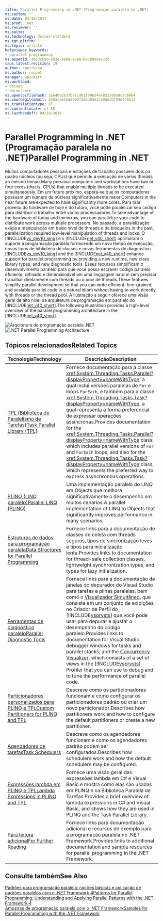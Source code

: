 ```yaml
---
title: Parallel Programming in .NET (Programação paralela no .NET)
ms.custom: ''
ms.date: 03/30/2017
ms.prod: .net
ms.reviewer: ''
ms.suite: ''
ms.technology: dotnet-standard
ms.tgt_pltfrm: ''
ms.topic: article
helpviewer_keywords:
- parallel programming
ms.assetid: 4d83c690-ad2d-489e-a2e0-b85b898a672d
caps.latest.revision: 19
author: rpetrusha
ms.author: ronpet
manager: wpickett
ms.workload:
- dotnet
- dotnetcore
ms.openlocfilehash: 1e649bcb37b711d01199bd4e4823a9bb0cac60b4
ms.sourcegitcommit: 2e8acae16ae802f2d6d04e3ce0a6dbf04e476513
ms.translationtype: HT
ms.contentlocale: pt-BR
ms.lasthandoff: 04/18/2018
---
```

# <a name="parallel-programming-in-net"></a><span data-ttu-id="274aa-102">Parallel Programming in .NET (Programação paralela no .NET)</span><span class="sxs-lookup"><span data-stu-id="274aa-102">Parallel Programming in .NET</span></span>
<span data-ttu-id="274aa-103">Muitos computadores pessoais e estações de trabalho possuem dois ou quatro núcleos (ou seja, CPUs) que permite a execução de vários threads ao mesmo tempo.</span><span class="sxs-lookup"><span data-stu-id="274aa-103">Many personal computers and workstations have two or four cores (that is, CPUs) that enable multiple threads to be executed simultaneously.</span></span> <span data-ttu-id="274aa-104">Em um futuro próximo, espera-se que os computadores possuam um número de núcleos significativamente maior.</span><span class="sxs-lookup"><span data-stu-id="274aa-104">Computers in the near future are expected to have significantly more cores.</span></span> <span data-ttu-id="274aa-105">Para tirar proveito do hardware de hoje e do futuro, você pode paralelizar seu código para distribuir o trabalho entre vários processadores.</span><span class="sxs-lookup"><span data-stu-id="274aa-105">To take advantage of the hardware of today and tomorrow, you can parallelize your code to distribute work across multiple processors.</span></span> <span data-ttu-id="274aa-106">No passado, a paralelização exigia a manipulação em baixo nível de threads e de bloqueios.</span><span class="sxs-lookup"><span data-stu-id="274aa-106">In the past, parallelization required low-level manipulation of threads and locks.</span></span> <span data-ttu-id="274aa-107">O [!INCLUDE[vs_dev10_long](../../../includes/vs-dev10-long-md.md)] e o [!INCLUDE[net_v40_short](../../../includes/net-v40-short-md.md)] aprimoram o suporte à programação paralela fornecendo um novo tempo de execução, novos tipos de biblioteca de classes e novas ferramentas de diagnóstico.</span><span class="sxs-lookup"><span data-stu-id="274aa-107">[!INCLUDE[vs_dev10_long](../../../includes/vs-dev10-long-md.md)] and the [!INCLUDE[net_v40_short](../../../includes/net-v40-short-md.md)] enhance support for parallel programming by providing a new runtime, new class library types, and new diagnostic tools.</span></span> <span data-ttu-id="274aa-108">Esses recursos simplificam o desenvolvimento paralelo para que você possa escrever código paralelo eficiente, refinado e dimensionável em uma linguagem natural sem precisar trabalhar diretamente com threads ou o pool de threads.</span><span class="sxs-lookup"><span data-stu-id="274aa-108">These features simplify parallel development so that you can write efficient, fine-grained, and scalable parallel code in a natural idiom without having to work directly with threads or the thread pool.</span></span> <span data-ttu-id="274aa-109">A ilustração a seguir oferece uma visão geral de alto nível da arquitetura de programação em paralelo do [!INCLUDE[net_v40_short](../../../includes/net-v40-short-md.md)].</span><span class="sxs-lookup"><span data-stu-id="274aa-109">The following illustration provides a high-level overview of the parallel programming architecture in the [!INCLUDE[net_v40_short](../../../includes/net-v40-short-md.md)].</span></span>  
  
 <span data-ttu-id="274aa-110">![Arquitetura de programação paralela .NET](../../../docs/standard/parallel-programming/media/tpl-architecture.png "TPL_Architecture")</span><span class="sxs-lookup"><span data-stu-id="274aa-110">![.NET Parallel Programming Architecture](../../../docs/standard/parallel-programming/media/tpl-architecture.png "TPL_Architecture")</span></span>  
  
## <a name="related-topics"></a><span data-ttu-id="274aa-111">Tópicos relacionados</span><span class="sxs-lookup"><span data-stu-id="274aa-111">Related Topics</span></span>  
  
|<span data-ttu-id="274aa-112">Tecnologia</span><span class="sxs-lookup"><span data-stu-id="274aa-112">Technology</span></span>|<span data-ttu-id="274aa-113">Descrição</span><span class="sxs-lookup"><span data-stu-id="274aa-113">Description</span></span>|  
|----------------|-----------------|  
|[<span data-ttu-id="274aa-114">TPL (Biblioteca de Paralelismo de Tarefas)</span><span class="sxs-lookup"><span data-stu-id="274aa-114">Task Parallel Library (TPL)</span></span>](../../../docs/standard/parallel-programming/task-parallel-library-tpl.md)|<span data-ttu-id="274aa-115">Fornece documentação para a classe <xref:System.Threading.Tasks.Parallel?displayProperty=nameWithType>, a qual inclui versões paralelas de `For` e loops `ForEach`, e também para a classe <xref:System.Threading.Tasks.Task?displayProperty=nameWithType>, a qual representa a forma preferencial de expressar operações assíncronas.</span><span class="sxs-lookup"><span data-stu-id="274aa-115">Provides documentation for the <xref:System.Threading.Tasks.Parallel?displayProperty=nameWithType> class, which includes parallel versions of `For` and `ForEach` loops, and also for the <xref:System.Threading.Tasks.Task?displayProperty=nameWithType> class, which represents the preferred way to express asynchronous operations.</span></span>|  
|[<span data-ttu-id="274aa-116">PLINQ (LINQ paralelo)</span><span class="sxs-lookup"><span data-stu-id="274aa-116">Parallel LINQ (PLINQ)</span></span>](../../../docs/standard/parallel-programming/parallel-linq-plinq.md)|<span data-ttu-id="274aa-117">Uma implementação paralela do LINQ em Objects que melhora significativamente o desempenho em muitos cenários.</span><span class="sxs-lookup"><span data-stu-id="274aa-117">A parallel implementation of LINQ to Objects that significantly improves performance in many scenarios.</span></span>|  
|[<span data-ttu-id="274aa-118">Estruturas de dados para programação paralela</span><span class="sxs-lookup"><span data-stu-id="274aa-118">Data Structures for Parallel Programming</span></span>](../../../docs/standard/parallel-programming/data-structures-for-parallel-programming.md)|<span data-ttu-id="274aa-119">Fornece links para a documentação de classes de coleta com threads seguros, tipos de sincronização leves e tipos para inicialização lenta.</span><span class="sxs-lookup"><span data-stu-id="274aa-119">Provides links to documentation for thread-safe collection classes, lightweight synchronization types, and types for lazy initialization.</span></span>|  
|[<span data-ttu-id="274aa-120">Ferramentas de diagnóstico paralelo</span><span class="sxs-lookup"><span data-stu-id="274aa-120">Parallel Diagnostic Tools</span></span>](../../../docs/standard/parallel-programming/parallel-diagnostic-tools.md)|<span data-ttu-id="274aa-121">Fornece links para a documentação de janelas do depurador do Visual Studio para tarefas e pilhas paralelas, bem como o [Visualizador Simultâneo](/visualstudio/profiling/concurrency-visualizer), que consiste em um conjunto de exibições no Criador de Perfil do [!INCLUDE[vsprvsts](../../../includes/vsprvsts-md.md)] que você pode usar para depurar e ajustar o desempenho do código paralelo.</span><span class="sxs-lookup"><span data-stu-id="274aa-121">Provides links to documentation for Visual Studio debugger windows for tasks and parallel stacks, and the [Concurrency Visualizer](/visualstudio/profiling/concurrency-visualizer), which consists of a set of views in the [!INCLUDE[vsprvsts](../../../includes/vsprvsts-md.md)] Profiler that you can use to debug and to tune the performance of parallel code.</span></span>|  
|[<span data-ttu-id="274aa-122">Particionadores personalizados para PLINQ e TPL</span><span class="sxs-lookup"><span data-stu-id="274aa-122">Custom Partitioners for PLINQ and TPL</span></span>](../../../docs/standard/parallel-programming/custom-partitioners-for-plinq-and-tpl.md)|<span data-ttu-id="274aa-123">Descreve como os particionadores funcionam e como configurar os particionadores padrão ou criar um novo particionador.</span><span class="sxs-lookup"><span data-stu-id="274aa-123">Describes how partitioners work and how to configure the default partitioners or create a new partitioner.</span></span>|  
|[<span data-ttu-id="274aa-124">Agendadores de tarefas</span><span class="sxs-lookup"><span data-stu-id="274aa-124">Task Schedulers</span></span>](http://msdn.microsoft.com/library/638f8ea5-21db-47a2-a934-86e1e961bf65)|<span data-ttu-id="274aa-125">Descreve como os agendadores funcionam e como os agendadores padrão podem ser configurados.</span><span class="sxs-lookup"><span data-stu-id="274aa-125">Describes how schedulers work and how the default schedulers may be configured.</span></span>|  
|[<span data-ttu-id="274aa-126">Expressões lambda em PLINQ e TPL</span><span class="sxs-lookup"><span data-stu-id="274aa-126">Lambda Expressions in PLINQ and TPL</span></span>](../../../docs/standard/parallel-programming/lambda-expressions-in-plinq-and-tpl.md)|<span data-ttu-id="274aa-127">Fornece uma visão geral das expressões lambda em C# e Visual Basic e mostra como elas são usadas em PLINQ e na Biblioteca Paralela de Tarefas.</span><span class="sxs-lookup"><span data-stu-id="274aa-127">Provides a brief overview of lambda expressions in C# and Visual Basic, and shows how they are used in PLINQ and the Task Parallel Library.</span></span>|  
|[<span data-ttu-id="274aa-128">Para leitura adicional</span><span class="sxs-lookup"><span data-stu-id="274aa-128">For Further Reading</span></span>](../../../docs/standard/parallel-programming/for-further-reading-parallel-programming.md)|<span data-ttu-id="274aa-129">Fornece links para documentação adicional e recursos de exemplo para a programação paralela no .NET Framework.</span><span class="sxs-lookup"><span data-stu-id="274aa-129">Provides links to additional documentation and sample resources for parallel programming in the .NET Framework.</span></span>|  
  
## <a name="see-also"></a><span data-ttu-id="274aa-130">Consulte também</span><span class="sxs-lookup"><span data-stu-id="274aa-130">See Also</span></span>  
 [<span data-ttu-id="274aa-131">Padrões para programação paralela: noções básicas e aplicação de padrões paralelos com o .NET Framework 4</span><span class="sxs-lookup"><span data-stu-id="274aa-131">Patterns for Parallel Programming: Understanding and Applying Parallel Patterns with the .NET Framework 4</span></span>](https://www.microsoft.com/download/details.aspx?id=19222)  
 [<span data-ttu-id="274aa-132">Amostras de programação paralela com o .NET Framework</span><span class="sxs-lookup"><span data-stu-id="274aa-132">Samples for Parallel Programming with the .NET Framework</span></span>](https://code.msdn.microsoft.com/Samples-for-Parallel-b4b76364)
